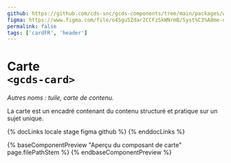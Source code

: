 ```yaml
---
github: https://github.com/cds-snc/gcds-components/tree/main/packages/web/src/components/gcds-card
figma: https://www.figma.com/file/o4SguSZdar2CCFzSkWNrmB/Syst%C3%A8me-de-design-GC?type=design&node-id=48-3396&mode=design&t=1DaL24vHpjRRfHHm-0
permalink: false
tags: ['cardFR', 'header']
---
```


# Carte <br>`<gcds-card>`

_Autres noms : tuile, carte de contenu._

La carte est un encadré contenant du contenu structuré et pratique sur un sujet unique.

{% docLinks locale stage figma github %}
{% enddocLinks %}

{% baseComponentPreview "Aperçu du composant de carte" page.filePathStem %}
{% endbaseComponentPreview %}

